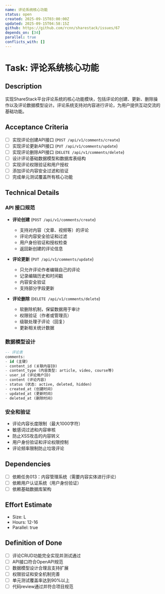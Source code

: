 ```yaml
---
name: 评论系统核心功能
status: open
created: 2025-09-15T03:00:00Z
updated: 2025-09-15T04:58:15Z
github: https://github.com/rcnn/sharestack/issues/67
depends_on: [34]
parallel: true
conflicts_with: []
---
```


# Task: 评论系统核心功能

## Description
实现ShareStack平台评论系统的核心功能模块，包括评论的创建、更新、删除操作以及评论数据模型设计。评论系统支持对内容进行评论，为用户提供互动交流的基础功能。

## Acceptance Criteria
- [ ] 实现评论创建API接口 (`POST /api/v1/comments/create`)
- [ ] 实现评论更新API接口 (`PUT /api/v1/comments/update`)
- [ ] 实现评论删除API接口 (`DELETE /api/v1/comments/delete`)
- [ ] 设计评论基础数据模型和数据库表结构
- [ ] 实现评论权限验证和用户授权
- [ ] 添加评论内容安全过滤和验证
- [ ] 完成单元测试覆盖所有核心功能

## Technical Details

### API 接口规范
- **评论创建** (`POST /api/v1/comments/create`)
  - 支持对内容（文章、视频等）的评论
  - 评论内容安全验证和过滤
  - 用户身份验证和授权检查
  - 返回新创建的评论信息

- **评论更新** (`PUT /api/v1/comments/update`)
  - 只允许评论作者编辑自己的评论
  - 记录编辑历史和时间戳
  - 内容安全验证
  - 支持部分字段更新

- **评论删除** (`DELETE /api/v1/comments/delete`)
  - 软删除机制，保留数据用于审计
  - 权限验证（作者或管理员）
  - 级联处理子评论（回复）
  - 更新相关统计数据

### 数据模型设计
```sql
-- 评论表
comments:
- id (主键)
- content_id (关联内容ID)
- content_type (内容类型: article, video, course等)
- user_id (评论用户ID)
- content (评论内容)
- status (状态: active, deleted, hidden)
- created_at (创建时间)
- updated_at (更新时间)
- deleted_at (删除时间)
```

### 安全和验证
- 评论内容长度限制（最大1000字符）
- 敏感词过滤和内容审核
- 防止XSS攻击的内容转义
- 用户身份验证和评论权限控制
- 评论频率限制防止垃圾评论

## Dependencies
- [ ] 依赖任务013：内容管理系统（需要内容实体进行评论）
- [ ] 依赖用户认证系统（用户身份验证）
- [ ] 依赖基础数据库架构

## Effort Estimate
- Size: L
- Hours: 12-16
- Parallel: true

## Definition of Done
- [ ] 评论CRUD功能完全实现并测试通过
- [ ] API接口符合OpenAPI规范
- [ ] 数据模型设计合理且支持扩展
- [ ] 权限验证和安全机制完善
- [ ] 单元测试覆盖率达到90%以上
- [ ] 代码review通过并符合项目规范